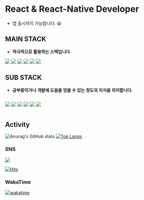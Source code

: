 #  React & React-Native Developer

- 앱 출시까지 가능합니다. 😃


## MAIN STACK 

- **적극적으로 활용하는 스텍입니다.**

<div style="display:flex, align-items:center">

 <img src="https://camo.githubusercontent.com/67a01fa7cf337616274f39c070a11638f2e65720e414ef55b8dd3f9c2a803b2a/68747470733a2f2f696d672e736869656c64732e696f2f7374617469632f76313f7374796c653d666f722d7468652d6261646765266d6573736167653d526561637426636f6c6f723d323232323232266c6f676f3d5265616374266c6f676f436f6c6f723d363144414642266c6162656c3d" />
<img src="https://camo.githubusercontent.com/8552f38715af0ea9f364801b055f7a2448812b49075860983d53a81414349623/68747470733a2f2f696d672e736869656c64732e696f2f7374617469632f76313f7374796c653d666f722d7468652d6261646765266d6573736167653d4e6578742e6a7326636f6c6f723d303030303030266c6f676f3d4e6578742e6a73266c6f676f436f6c6f723d464646464646266c6162656c3d" />
<img src="https://img.shields.io/badge/EXPO-000020?style=for-the-badge&logo=expo&logoColor=white" />
<img src="https://img.shields.io/badge/firebase-E34F26?style=for-the-badge&logo=firebase&logoColor=white"/>
<img src="https://img.shields.io/badge/postgresql-2D63E2?style=for-the-badge&logo=postgresql&logoColor=white"/>
<img src="https://img.shields.io/badge/express-94C461?style=for-the-badge&logo=express&logoColor=white"/>

 

## SUB STACK

- **공부중이거나 개발에 도움을 얻을 수 있는 정도의 지식을 의미합니다.**

<div style="display: flex;">
 
<img
src="https://camo.githubusercontent.com/028e2fa50d07bd7e228b89255fa1bd5ad310d1b3d7c327f67e9510398a045272/68747470733a2f2f696d672e736869656c64732e696f2f7374617469632f76313f7374796c653d666f722d7468652d6261646765266d6573736167653d416e64726f696426636f6c6f723d323232323232266c6f676f3d416e64726f6964266c6f676f436f6c6f723d334444433834266c6162656c3d" />
<img src="https://img.shields.io/badge/Kotlin-ffffff?style=for-the-badge&logo=kotlin&logoColor=9831E7" />
<img src="https://img.shields.io/badge/GCP-4285F4?style=for-the-badge&logo=google&logoColor=white" />
<img src="https://camo.githubusercontent.com/3cd61d131f627e41a6a6fe60589cc07578949753809967d9fc36dc6e3e445f25/68747470733a2f2f696d672e736869656c64732e696f2f7374617469632f76313f7374796c653d666f722d7468652d6261646765266d6573736167653d536f636b65742e696f26636f6c6f723d303130313031266c6f676f3d536f636b65742e696f266c6f676f436f6c6f723d464646464646266c6162656c3d" />
<img src="https://camo.githubusercontent.com/4faa47bee254ce34bb9390b2b18d807441130af079a6326e8646d2b1ffc2f3e1/68747470733a2f2f696d672e736869656c64732e696f2f7374617469632f76313f7374796c653d666f722d7468652d6261646765266d6573736167653d4d61726961444226636f6c6f723d303033353435266c6f676f3d4d617269614442266c6f676f436f6c6f723d464646464646266c6162656c3d" />
 <img src="https://img.shields.io/badge/express-ffffff?style=for-the-badge&logo=express&logoColor=black" />
</div>

<!-- 
## Online Judge

[![Solved.ac Profile](http://mazassumnida.wtf/api/v2/generate_badge?boj=forwarm)](https://solved.ac/forwarm)

 <a href="https://github.com/Tchaikovsky1114/boj" target="_blank"><img src="https://img.shields.io/badge/SOLVED%20STORE-0e2be8?style=flat-square&logo=boj&logoColor=white"/></a> -->





## Activity

![Anurag's GitHub stats](https://github-readme-stats.vercel.app/api?username=Tchaikovsky1114&show_icons=true&theme=radical) [![Top Langs](https://github-readme-stats.vercel.app/api/top-langs/?username=Tchaikovsky1114&layout=compact)](https://github.com/anuraghazra/github-readme-stats)





### SNS
 <a href="https://velog.io/@tchaikovsky" target="_blank"><img src="https://img.shields.io/badge/velog-f91?style=flat-square&logo=velog&logoColor=white"/></a>
 
[![Hits](https://hits.seeyoufarm.com/api/count/incr/badge.svg?url=https%3A%2F%2Fgithub.com%2FTchaikovsky1114&count_bg=%236E7778&title_bg=%234A8BDB&icon=github.svg&icon_color=%231D1B1B&title=hits&edge_flat=false)](https://hits.seeyoufarm.com)

### WakaTime

[![wakatime](https://wakatime.com/badge/user/6d79eed8-e9f3-437d-af21-158f243e29ee.svg)](https://wakatime.com/@6d79eed8-e9f3-437d-af21-158f243e29ee)
